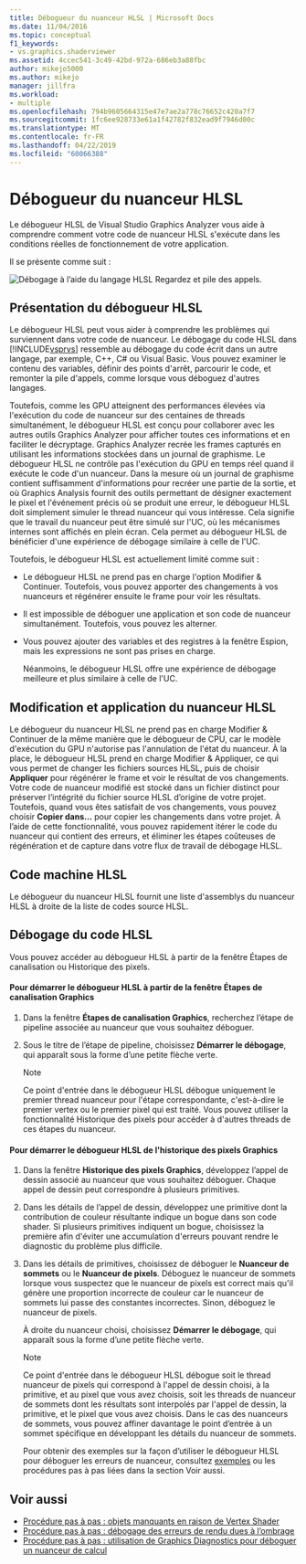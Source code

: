 ```yaml
---
title: Débogueur du nuanceur HLSL | Microsoft Docs
ms.date: 11/04/2016
ms.topic: conceptual
f1_keywords:
- vs.graphics.shaderviewer
ms.assetid: 4ccec541-3c49-42bd-972a-686eb3a88fbc
author: mikejo5000
ms.author: mikejo
manager: jillfra
ms.workload:
- multiple
ms.openlocfilehash: 794b9605664315e47e7ae2a778c76652c420a7f7
ms.sourcegitcommit: 1fc6ee928733e61a1f42782f832ead9f7946d00c
ms.translationtype: MT
ms.contentlocale: fr-FR
ms.lasthandoff: 04/22/2019
ms.locfileid: "60066388"
---
```

# <a name="hlsl-shader-debugger"></a>Débogueur du nuanceur HLSL
Le débogueur HLSL de Visual Studio Graphics Analyzer vous aide à comprendre comment votre code de nuanceur HLSL s'exécute dans les conditions réelles de fonctionnement de votre application.

 Il se présente comme suit :

 ![Débogage à l’aide du langage HLSL Regardez et pile des appels. ](media/gfx_diag_demo_hlsl_debugger_orientation.png "gfx_diag_demo_hlsl_debugger_orientation")

## <a name="understanding-the-hlsl-debugger"></a>Présentation du débogueur HLSL
 Le débogueur HLSL peut vous aider à comprendre les problèmes qui surviennent dans votre code de nuanceur. Le débogage du code HLSL dans [!INCLUDE[vsprvs](../../code-quality/includes/vsprvs_md.md)] ressemble au débogage du code écrit dans un autre langage, par exemple, C++, C# ou Visual Basic. Vous pouvez examiner le contenu des variables, définir des points d'arrêt, parcourir le code, et remonter la pile d'appels, comme lorsque vous déboguez d'autres langages.

 Toutefois, comme les GPU atteignent des performances élevées via l'exécution du code de nuanceur sur des centaines de threads simultanément, le débogueur HLSL est conçu pour collaborer avec les autres outils Graphics Analyzer pour afficher toutes ces informations et en faciliter le décryptage. Graphics Analyzer recrée les frames capturés en utilisant les informations stockées dans un journal de graphisme. Le débogueur HLSL ne contrôle pas l'exécution du GPU en temps réel quand il exécute le code d'un nuanceur. Dans la mesure où un journal de graphisme contient suffisamment d'informations pour recréer une partie de la sortie, et où Graphics Analysis fournit des outils permettant de désigner exactement le pixel et l'événement précis où se produit une erreur, le débogueur HLSL doit simplement simuler le thread nuanceur qui vous intéresse. Cela signifie que le travail du nuanceur peut être simulé sur l'UC, où les mécanismes internes sont affichés en plein écran. Cela permet au débogueur HLSL de bénéficier d'une expérience de débogage similaire à celle de l'UC.

 Toutefois, le débogueur HLSL est actuellement limité comme suit :

- Le débogueur HLSL ne prend pas en charge l'option Modifier &amp; Continuer. Toutefois, vous pouvez apporter des changements à vos nuanceurs et régénérer ensuite le frame pour voir les résultats.

- Il est impossible de déboguer une application et son code de nuanceur simultanément. Toutefois, vous pouvez les alterner.

- Vous pouvez ajouter des variables et des registres à la fenêtre Espion, mais les expressions ne sont pas prises en charge.

  Néanmoins, le débogueur HLSL offre une expérience de débogage meilleure et plus similaire à celle de l'UC.

## <a name="hlsl-shader-edit--apply"></a>Modification et application du nuanceur HLSL
 Le débogueur du nuanceur HLSL ne prend pas en charge Modifier & Continuer de la même manière que le débogueur de CPU, car le modèle d'exécution du GPU n'autorise pas l'annulation de l'état du nuanceur. À la place, le débogueur HLSL prend en charge Modifier & Appliquer, ce qui vous permet de changer les fichiers sources HLSL, puis de choisir **Appliquer** pour régénérer le frame et voir le résultat de vos changements. Votre code de nuanceur modifié est stocké dans un fichier distinct pour préserver l’intégrité du fichier source HLSL d’origine de votre projet. Toutefois, quand vous êtes satisfait de vos changements, vous pouvez choisir **Copier dans...** pour copier les changements dans votre projet. À l’aide de cette fonctionnalité, vous pouvez rapidement itérer le code du nuanceur qui contient des erreurs, et éliminer les étapes coûteuses de régénération et de capture dans votre flux de travail de débogage HLSL.

## <a name="hlsl-disassembly"></a>Code machine HLSL
 Le débogueur du nuanceur HLSL fournit une liste d'assemblys du nuanceur HLSL à droite de la liste de codes source HLSL.

## <a name="debugging-hlsl-code"></a>Débogage du code HLSL
 Vous pouvez accéder au débogueur HLSL à partir de la fenêtre Étapes de canalisation ou Historique des pixels.

#### <a name="to-start-the-hlsl-debugger-from-the-graphics-pipeline-stages-window"></a>Pour démarrer le débogueur HLSL à partir de la fenêtre Étapes de canalisation Graphics

1. Dans la fenêtre **Étapes de canalisation Graphics**, recherchez l’étape de pipeline associée au nuanceur que vous souhaitez déboguer.

2. Sous le titre de l’étape de pipeline, choisissez **Démarrer le débogage**, qui apparaît sous la forme d’une petite flèche verte.

    > [!NOTE]
    >  Ce point d'entrée dans le débogueur HLSL débogue uniquement le premier thread nuanceur pour l'étape correspondante, c'est-à-dire le premier vertex ou le premier pixel qui est traité. Vous pouvez utiliser la fonctionnalité Historique des pixels pour accéder à d'autres threads de ces étapes du nuanceur.

#### <a name="to-start-the-hlsl-debugger-from-the-graphics-pixel-history"></a>Pour démarrer le débogueur HLSL de l'historique des pixels Graphics

1. Dans la fenêtre **Historique des pixels Graphics**, développez l’appel de dessin associé au nuanceur que vous souhaitez déboguer. Chaque appel de dessin peut correspondre à plusieurs primitives.

2. Dans les détails de l’appel de dessin, développez une primitive dont la contribution de couleur résultante indique un bogue dans son code shader. Si plusieurs primitives indiquent un bogue, choisissez la première afin d'éviter une accumulation d'erreurs pouvant rendre le diagnostic du problème plus difficile.

3. Dans les détails de primitives, choisissez de déboguer le **Nuanceur de sommets** ou le **Nuanceur de pixels**. Déboguez le nuanceur de sommets lorsque vous suspectez que le nuanceur de pixels est correct mais qu'il génère une proportion incorrecte de couleur car le nuanceur de sommets lui passe des constantes incorrectes. Sinon, déboguez le nuanceur de pixels.

    À droite du nuanceur choisi, choisissez **Démarrer le débogage**, qui apparaît sous la forme d’une petite flèche verte.

   > [!NOTE]
   >  Ce point d'entrée dans le débogueur HLSL débogue soit le thread nuanceur de pixels qui correspond à l'appel de dessin choisi, à la primitive, et au pixel que vous avez choisis, soit les threads de nuanceur de sommets dont les résultats sont interpolés par l'appel de dessin, la primitive, et le pixel que vous avez choisis. Dans le cas des nuanceurs de sommets, vous pouvez affiner davantage le point d’entrée à un sommet spécifique en développant les détails du nuanceur de sommets.

   Pour obtenir des exemples sur la façon d’utiliser le débogueur HLSL pour déboguer les erreurs de nuanceur, consultez [exemples](graphics-diagnostics-examples.md) ou les procédures pas à pas liées dans la section Voir aussi.

## <a name="see-also"></a>Voir aussi
- [Procédure pas à pas : objets manquants en raison de Vertex Shader](walkthrough-missing-objects-due-to-vertex-shading.md)
- [Procédure pas à pas : débogage des erreurs de rendu dues à l’ombrage](walkthrough-debugging-rendering-errors-due-to-shading.md)
- [Procédure pas à pas : utilisation de Graphics Diagnostics pour déboguer un nuanceur de calcul](walkthrough-using-graphics-diagnostics-to-debug-a-compute-shader.md)